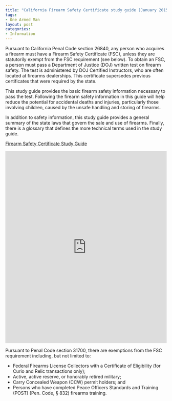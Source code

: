 ```yaml
---
title: "California Firearm Safety Certificate study guide (January 2015)"
tags:
- One Armed Man
layout: post
categories:
- Information
---
```


Pursuant to California Penal Code section 26840, any person who acquires a firearm must have a Firearm Safety Certificate (FSC), unless they are statutorily exempt from the FSC requirement (see below). To obtain an FSC, a person must pass a Department of Justice (DOJ) written test on firearm safety. The test is administered by DOJ Certified Instructors, who are often located at firearms dealerships. This certificate supersedes previous certificates that were required by the state.

This study guide provides the basic firearm safety information necessary to pass the test. Following the firearm safety information in this guide will help reduce the potential for accidental deaths and injuries, particularly those involving children, caused by the unsafe handling and storing of firearms.

In addition to safety information, this study guide provides a general summary of the state laws that govern the sale and use of firearms. Finally, there is a glossary that defines the more technical terms used in the study guide.

[Firearm Safety Certificate Study Guide](https://www.scribd.com/doc/252897033/Firearm-Safety-Certificate-Study-Guide "View Firearm Safety Certificate Study Guide on Scribd")

<iframe class="scribd_iframe_embed" data-aspect-ratio="undefined" data-auto-height="false" frameborder="0" height="600" id="doc_77937" loading="lazy" scrolling="no" src="https://www.scribd.com/embeds/252897033/content?start_page=1&view_mode=scroll&show_recommendations=true" width="100%"></iframe>

Pursuant to Penal Code section 31700, there are exemptions from the FSC requirement including, but not limited to:

- Federal Firearms License Collectors with a Certificate of Eligibility (for Curio and Relic transactions only);
- Active, active reserve, or honorably retired military;
- Carry Concealed Weapon (CCW) permit holders; and
- Persons who have completed Peace Officers Standards and Training (POST) (Pen. Code, § 832) firearms training.